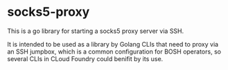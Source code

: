 # socks5-proxy
This is a go library for starting a socks5 proxy server via SSH.

It is intended to be used as a library by Golang CLIs that need to proxy via an SSH jumpbox, which is a common configuration for BOSH operators, so several CLIs in CLoud Foundry could benifit by its use.
